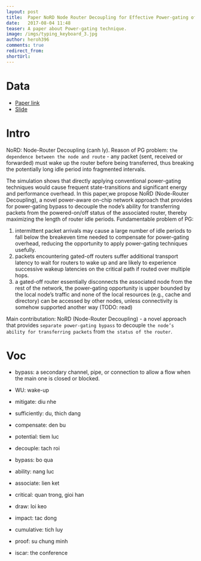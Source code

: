 ```yaml
---
layout: post
title:  Paper NoRD Node Router Decoupling for Effective Power-gating of On-Chip Routers 
date:   2017-08-04 11:48
teaser: A paper about Power-gating technique.
image: /imgs/typing_keyboard_3.jpg
author: heroh396
comments: true
redirect_from:
shortUrl: 
---
```


# Data
* [Paper link](http://ieeexplore.ieee.org/document/6493626/) 
* [Slide](http://slideplayer.com/slide/4703446/) 

# Intro

NoRD: Node-Router Decoupling (canh ly). 
Reason of PG problem: `the dependence between the node and route` - any packet (sent, received or forwarded) must wake up the router before being transferred, thus breaking the potentially long idle period into fragmented intervals. 

The simulation shows that directly applying conventional power-gating techniques would cause frequent state-transitions and significant energy and performance overhead. 
In this paper,we propose NoRD (Node-Router Decoupling), a novel power-aware on-chip network approach that provides for power-gating bypass to decouple the node’s ability for transferring packets from the powered-on/off status of the associated router, thereby maximizing the length of router idle periods. 
Fundamentable problem of PG: 
1. intermittent packet arrivals may cause a large number of idle periods to fall below the breakeven time needed to compensate for power-gating overhead, reducing the opportunity to apply power-gating techniques usefully. 
2. packets encountering gated-off routers suffer additional transport latency to wait for routers to wake up and are likely to experience successive wakeup latencies on the critical path if routed over multiple hops. 
3. a gated-off router essentially disconnects the associated node from the rest of the network, the power-gating opportunity is upper bounded by the local node’s traffic and none of the local resources (e.g., cache and directory) can be accessed by other nodes, unless connectivity is somehow supported another way (TODO: read) 
	
Main contributation: NoRD (Node-Router Decoupling) - a novel approach that provides `separate power-gating bypass` to  decouple `the node’s ability for transferring packets` from `the status of the router`. 


# Voc
- bypass: a secondary channel, pipe, or connection to allow a flow when the main one is closed or blocked.
- WU: wake-up

- mitigate: diu nhe
- sufficiently: du, thich dang
- compensate: den bu
- potential: tiem luc
- decouple: tach roi
- bypass: bo qua
- ability: nang luc
- associate: lien ket
- critical: quan trong, gioi han
- draw: loi keo
- impact: tac dong
- cumulative: tich luy
- proof: su chung minh


- iscar: the conference
